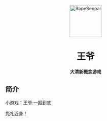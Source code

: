 <p align="center">
  <a href="https://xiaohuang257.github.io/RapeSenpai/index.html"><img src="https://wangye.github.io/RapeSenpai/index.html" width="100" height="100" alt="RapeSenpai"></a>
</p>
<div align="center">

# 王爷
**大清新概念游戏**
</div>

## 简介
小游戏：王爷:一掘到底

免礼近身！
